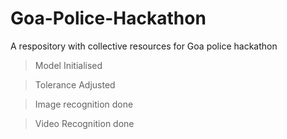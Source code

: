 # Goa-Police-Hackathon
A respository with collective resources for Goa police hackathon

>Model Initialised

>Tolerance Adjusted

>Image recognition done

>Video Recognition done

